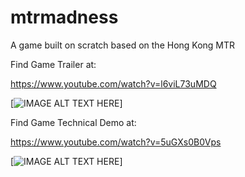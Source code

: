 # mtrmadness
A game built on scratch based on the Hong Kong MTR

Find Game Trailer at:

https://www.youtube.com/watch?v=l6viL73uMDQ

[![IMAGE ALT TEXT HERE](https://img.youtube.com/vi/l6viL73uMDQ/0.jpg)]

Find Game Technical Demo at:

https://www.youtube.com/watch?v=5uGXs0B0Vps

[![IMAGE ALT TEXT HERE](https://img.youtube.com/vi/5uGXs0B0Vps/0.jpg)]
